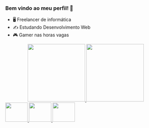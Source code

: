 ### Bem vindo ao meu perfil! 👋

- 🖥️  Freelancer de informática
- ✍️  Estudando Desenvolvimento Web
- 🎮  Gamer nas horas vagas

<div align="center">
  <a href="https://github.com/wellersonpro">
  <img height="180em" src="https://github-readme-stats.vercel.app/api?username=wellersonpro&show_icons=true&theme=tokyonight&include_all_commits=true&count_private=true"/>
  <img height="180em" src="https://github-readme-stats.vercel.app/api/top-langs/?username=wellersonpro&layout=compact&langs_count=7&theme=tokyonight"/>
</div>
  
  
   <img height="60px" width="70px" src="https://cdn.jsdelivr.net/gh/devicons/devicon/icons/html5/html5-original.svg" />
   <img height="60px" width="70px" src="https://cdn.jsdelivr.net/gh/devicons/devicon/icons/css3/css3-original.svg" />
   <img height="60px" width="70px" src="https://cdn.jsdelivr.net/gh/devicons/devicon/icons/javascript/javascript-original.svg" />
